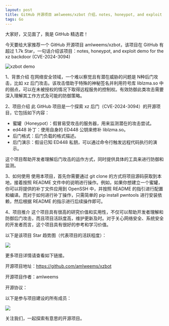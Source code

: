 ```yaml
---
layout: post
title: GitHub 开源项目 amlweems/xzbot 介绍，notes, honeypot, and exploit demo for the xz backdoor (CVE-2024-3094)
tags: Go
---
```


大家好，又见面了，我是 GitHub 精选君！

今天要给大家推荐一个 GitHub 开源项目 amlweems/xzbot，该项目在 GitHub 有超过 1.7k Star，一句话介绍该项目：notes, honeypot, and exploit demo for the xz backdoor (CVE-2024-3094)




![xzbot demo](https://raw.githubusercontent.com/amlweems/xzbot/master/assets/demo.png)



1、背景介绍
在网络安全领域，一个难以察觉且有潜在威胁的问题是 N种后门攻击，比如 xz 后门攻击。该攻击借助于特殊的神秘签名并利用符号库 liblzma.so 中的弱点，可以在未被授权的情况下取得远程服务的控制权。有效防御此类攻击需要深入理解其工作方式及可能的防御策略。 

2、项目介绍
此 GitHub 项目是一个探索 xz 后门（CVE-2024-3094）的开源项目，它包括如下内容：
- 蜜罐（Honeypot）：假冒易受攻击的服务器，用来监测潜在的攻击尝试。
- ed448 补丁：使用自身的 ED448 公钥来修补 liblzma.so。
- 后门格式：后门负载的格式描述。
- 后门演示：假设已知 ED448 私钥，可以通过命令行触发远程代码执行的演示。

这个项目帮助开发者理解后门攻击的运作方式，同时提供具体的工具来进行防御和监测。

3、如何使用
使用本项目，首先你需要通过 git clone 的方式将项目源码获取到本地，接着按照 README 文件中的说明进行操作。例如，如果你想建立一个蜜罐，你可以将提供的补丁文件应用到 OpenSSH 中，并按照 README 的指引进行配置和编译。而对于如何进行补丁操作，只需简单的 pip install pwntools 进行安装依赖，然后根据 README 的指示进行后续操作即可。

4、项目推介
这个项目具有很高的研究价值和实用性，不仅可以帮助开发者理解和防御后门攻击，而且项目活跃度高，维护更新及时。对于关心网络安全、系统安全的开发者而言，这个项目具有很好的参考和学习价值。


以下是该项目 Star 趋势图（代表项目的活跃程度）：

![](https://api.star-history.com/svg?repos=amlweems/xzbot&type=Timeline)

更多项目详情请查看如下链接。

开源项目地址：https://github.com/amlweems/xzbot 

开源项目作者：amlweems

开源协议：

以下是参与项目建设的所有成员：

![](https://contrib.rocks/image?repo=amlweems/xzbot)

关注我们，一起探索有意思的开源项目。

